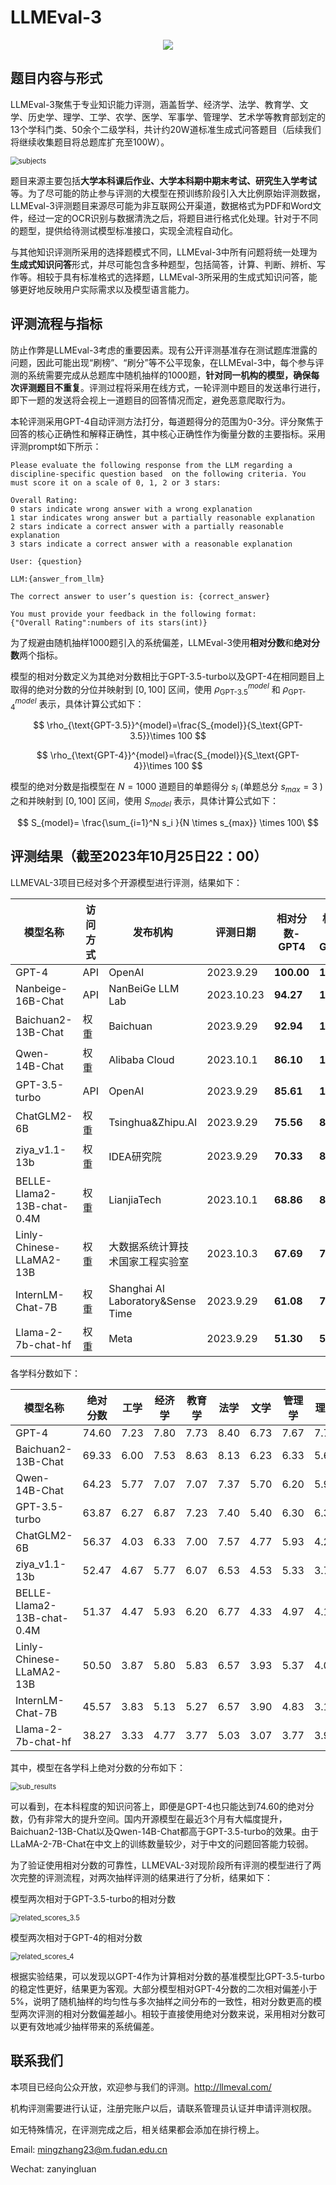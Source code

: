 # LLMEval-3
<div align=center><img src="\pic\llmeval-logo.png"/></div>


## 题目内容与形式

LLMEval-3聚焦于专业知识能力评测，涵盖哲学、经济学、法学、教育学、文学、历史学、理学、工学、农学、医学、军事学、管理学、艺术学等教育部划定的13个学科门类、50余个二级学科，共计约20W道标准生成式问答题目（后续我们将继续收集题目将总题库扩充至100W）。

<img src=".\pic\subjects.PNG" alt="subjects" style="zoom: 80%;" />

题目来源主要包括**大学本科课后作业、大学本科期中期末考试、研究生入学考试**等。为了尽可能的防止参与评测的大模型在预训练阶段引入大比例原始评测数据，LLMEval-3评测题目来源尽可能为非互联网公开渠道，数据格式为PDF和Word文件，经过一定的OCR识别与数据清洗之后，将题目进行格式化处理。针对于不同的题型，提供给待测试模型标准接口，实现全流程自动化。

与其他知识评测所采用的选择题模式不同，LLMEval-3中所有问题将统一处理为**生成式知识问答**形式，并尽可能包含多种题型，包括简答，计算、判断、辨析、写作等。相较于具有标准格式的选择题，LLMEval-3所采用的生成式知识问答，能够更好地反映用户实际需求以及模型语言能力。



## 评测流程与指标

防止作弊是LLMEval-3考虑的重要因素。现有公开评测基准存在测试题库泄露的问题，因此可能出现“刷榜”、“刷分”等不公平现象，在LLMEval-3中，每个参与评测的系统需要完成从总题库中随机抽样的1000题，**针对同一机构的模型，确保每次评测题目不重复**。评测过程将采用在线方式，一轮评测中题目的发送串行进行，即下一题的发送将会视上一道题目的回答情况而定，避免恶意爬取行为。 

本轮评测采用GPT-4自动评测方法打分，每道题得分的范围为0-3分。评分聚焦于回答的核心正确性和解释正确性，其中核心正确性作为衡量分数的主要指标。采用评测prompt如下所示：

```text
Please evaluate the following response from the LLM regarding a discipline-specific question based  on the following criteria. You must score it on a scale of 0, 1, 2 or 3 stars:

Overall Rating:
0 stars indicate wrong answer with a wrong explanation
1 star indicates wrong answer but a partially reasonable explanation
2 stars indicate a correct answer with a partially reasonable explanation
3 stars indicate a correct answer with a reasonable explanation

User: {question}

LLM:{answer_from_llm}

The correct answer to user’s question is: {correct_answer}

You must provide your feedback in the following format:
{"Overall Rating":numbers of its stars(int)}
```

为了规避由随机抽样1000题引入的系统偏差，LLMEval-3使用**相对分数**和**绝对分数**两个指标。

模型的相对分数定义为其绝对分数相比于GPT-3.5-turbo以及GPT-4在相同题目上取得的绝对分数的分位并映射到 $[0, 100]$ 区间，使用 $\rho_{\text{GPT-3.5}}^{model}$ 和 $\rho_{\text{GPT-4}}^{model}$ 表示，具体计算公式如下：


$$
\rho_{\text{GPT-3.5}}^{model}=\frac{S_{model}}{S_\text{GPT-3.5}}\times 100 
$$

$$
\rho_{\text{GPT-4}}^{model}=\frac{S_{model}}{S_\text{GPT-4}}\times 100 
$$


模型的绝对分数是指模型在 $N=1000$ 道题目的单题得分 $s_{i}$ (单题总分 $s_{max}=3$  )之和并映射到 $[0, 100]$ 区间，使用 $S_{model}$ 表示，具体计算公式如下：

$$
S_{model}= \frac{\sum_{i=1}^N s_i }{N \times s_{max}} \times 100\ 
$$



## 评测结果（截至2023年10月25日22：00）

LLMEVAL-3项目已经对多个开源模型进行评测，结果如下：

| 模型名称                   | 访问方式 | 发布机构                          | 评测日期  | 相对分数-GPT4  | 相对分数-GPT3.5 | 绝对分数 |
| -------------------------- | -------- | --------------------------------- | --------- | -------------- | --------------- | -------- |
| GPT-4                      | API      | OpenAI                            | 2023.9.29 | __**100.00**__ | __**116.81**__  | 74.60    |
| Nanbeige-16B-Chat          | API      | NanBeiGe LLM Lab                  | 2023.10.23 | __**94.27**__  | __**109.81**__  | 70.27   |
| Baichuan2-13B-Chat         | 权重     | Baichuan                          | 2023.9.29 | __**92.94**__  | __**108.56**__  | 69.33    |
| Qwen-14B-Chat              | 权重     | Alibaba Cloud                     | 2023.10.1 | __**86.10**__  | __**100.57**__  | 64.23    |
| GPT-3.5-turbo              | API      | OpenAI                            | 2023.9.29 | **85.61**      | **100.00**      | 63.87    |
| ChatGLM2-6B                | 权重     | Tsinghua&Zhipu.AI                 | 2023.9.29 | **75.56**      | **88.26**       | 56.37    |
| ziya_v1.1-13b              | 权重     | IDEA研究院                        | 2023.9.29 | **70.33**      | **82.15**       | 52.47    |
| BELLE-Llama2-13B-chat-0.4M | 权重     | LianjiaTech                       | 2023.10.1 | **68.86**      | **80.43**       | 51.37    |
| Linly-Chinese-LLaMA2-13B   | 权重     | 大数据系统计算技术国家工程实验室  | 2023.10.3 | **67.69**      | **79.07**       | 50.50    |
| InternLM-Chat-7B           | 权重     | Shanghai AI Laboratory&Sense Time | 2023.9.29 | **61.08**      | **71.35**       | 45.57    |
| Llama-2-7b-chat-hf         | 权重     | Meta                              | 2023.9.29 | **51.30**      | **59.92**       | 38.27    |

各学科分数如下：

| 模型名称                   | 绝对分数 | 工学 | 经济学 | 教育学 | 法学 | 文学 | 管理学 | 理学 | 历史学 | 医学 | 军事学 |
| -------------------------- | -------- | ---- | ------ | ------ | ---- | ---- | ------ | ---- | ------ | ---- | ------ |
| GPT-4                      | 74.60    | 7.23 | 7.80   | 7.73   | 8.40 | 6.73 | 7.67   | 7.73 | 7.07   | 6.20 | 8.03   |
| Baichuan2-13B-Chat         | 69.33    | 6.00 | 7.53   | 8.63   | 8.13 | 6.23 | 6.33   | 5.63 | 8.20   | 5.43 | 7.20   |
| Qwen-14B-Chat              | 64.23    | 5.77 | 7.07   | 7.07   | 7.37 | 5.70 | 6.20   | 5.93 | 6.97   | 5.40 | 6.77   |
| GPT-3.5-turbo              | 63.87    | 6.27 | 6.87   | 7.23   | 7.40 | 5.40 | 6.30   | 6.37 | 6.00   | 5.17 | 6.87   |
| ChatGLM2-6B                | 56.37    | 4.03 | 6.33   | 7.00   | 7.57 | 4.77 | 5.93   | 4.23 | 5.87   | 5.07 | 5.57   |
| ziya_v1.1-13b              | 52.47    | 4.67 | 5.77   | 6.07   | 6.53 | 4.53 | 5.33   | 3.70 | 5.00   | 4.63 | 6.23   |
| BELLE-Llama2-13B-chat-0.4M | 51.37    | 4.47 | 5.93   | 6.20   | 6.77 | 4.33 | 4.97   | 4.10 | 5.07   | 3.77 | 5.77   |
| Linly-Chinese-LLaMA2-13B   | 50.50    | 3.87 | 5.80   | 5.83   | 6.57 | 3.93 | 5.37   | 4.07 | 5.43   | 3.93 | 5.70   |
| InternLM-Chat-7B           | 45.57    | 3.83 | 5.13   | 5.27   | 6.57 | 3.90 | 4.83   | 3.10 | 4.87   | 3.67 | 4.40   |
| Llama-2-7b-chat-hf         | 38.27    | 3.33 | 4.77   | 3.77   | 5.03 | 3.07 | 3.77   | 3.93 | 4.00   | 2.40 | 4.20   |



其中，模型在各学科上绝对分数的分布如下：

<img src=".\pic\sub_results.png" alt="sub_results" style="zoom:80%;" />

可以看到，在本科程度的知识问答上，即便是GPT-4也只能达到74.60的绝对分数，仍有非常大的提升空间。国内开源模型在最近3个月有大幅度提升，Baichuan2-13B-Chat以及Qwen-14B-Chat都高于GPT-3.5-turbo的效果。由于LLaMA-2-7B-Chat在中文上的训练数量较少，对于中文的问题回答能力较弱。

为了验证使用相对分数的可靠性，LLMEVAL-3对现阶段所有评测的模型进行了两次完整的评测流程，对两次抽样评测的结果进行了分析，结果如下：

模型两次相对于GPT-3.5-turbo的相对分数

<img src=".\pic\related_scores_3.5.png" alt="related_scores_3.5" style="zoom:80%;" />

模型两次相对于GPT-4的相对分数

<img src=".\pic\related_scores_4.png" alt="related_scores_4" style="zoom:80%;" />

根据实验结果，可以发现以GPT-4作为计算相对分数的基准模型比GPT-3.5-turbo的稳定性更好，结果更为客观。大部分模型相对GPT-4分数的二次相对偏差小于5%，说明了随机抽样的均匀性与多次抽样之间分布的一致性，相对分数更高的模型两次评测的相对分数偏差越小。相较于直接使用绝对分数来说，采用相对分数可以更有效地减少抽样带来的系统偏差。



## 联系我们

本项目已经向公众开放，欢迎参与我们的评测。http://llmeval.com/

机构评测需要进行认证，注册完账户以后，请联系管理员认证并申请评测权限。

如无特殊情况，在评测完成之后，相关结果都会添加在排行榜上。

Email: mingzhang23@m.fudan.edu.cn

Wechat: zanyingluan
